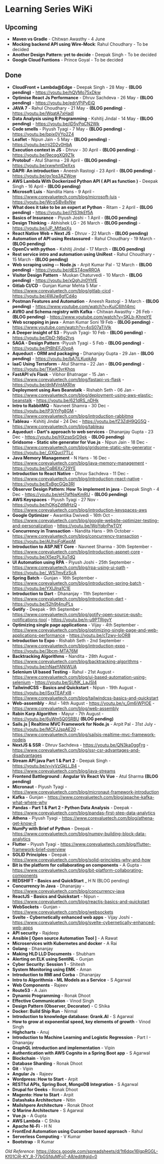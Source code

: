 
# Learning Series WiKi


## Upcoming

- **Maven vs Gradle** - Chitwan Awasthy - 4 June
- **Mocking backend API using Wire-Mock**: Rahul Choudhary - To be decided
- **Another Design Pattern: yet to decide** - Deepak Singh - To be decided
- **Google Cloud Funtions** - Prince Goyal - To be decided

## Done

- **CloudFront + Lambda@Edge** - Deepak Singh - 28 May - **(BLOG pending)** - https://youtu.be/hQVMo75xDkw
- **Optimise React Js Performance** - Dhruv Sachdeva - 26 May - **(BLOG pending)** - https://youtu.be/edrVPiPvEjQ
- **JAVA 7** - Rahul Choudhary - 21 May - **(BLOG pending)** - https://youtu.be/WqatA7xHadI
- **Data Analysis using R Programming** - Kshitij Jindal - 14 May - **(BLOG pending)** - https://youtu.be/iD5yPqCN2Wk
- **Code smells** - Piyush Tyagi - 7 May - **(BLOG pending)** - https://youtu.be/bpix0VYp2Z4
- **Leaflet** - Nipun Jain - 5 May - **(BLOG pending)** - https://youtu.be/rij2D2v0HbA
- **Execution context in JS** - Dhruv  - 30 April - **(BLOG pending)** - https://youtu.be/9ecqgXQ9Z1k
- **Protobuf** - Atul Sharma  - 28 April - **(BLOG pending)** -  https://youtu.be/xwwhntDeXxs
- **DAPR: An introduction** - Aneesh Rastogi   - 23 April - **(BLOG pending)** - https://youtu.be/gy1ps3AZWow
- **AWS Lambda With Dockerized Python API ( API as function )** - Deepak Singh  - 16 April - **(BLOG pending)**
- **Microsoft Luis** - Nandita Hans - 9 April - https://www.corevaluetech.com/blog/microsoft-luis - https://youtu.be/Wcg5iBv8xNw
- **What does it take to be an expert at Python** - Ritam  - 2 April - **(BLOG pending)** - https://youtu.be/i7tS3tkEf5A
- **Basics of Insurance** - Piyush Joshi  - 1 April - **(BLOG pending)**
- **Design Thinking** - Abhishek LG  - 26 March - **(BLOG pending)** - https://youtu.be/jJP_MtfaqXs
- **React Native Web + Next JS** - Dhruv - 22 March - **(BLOG pending)**
- **Automation of API using Restassured** - Rahul Choudhary - 19 March - **(BLOG pending)**
- **OpenCv with python** - Kshitij Jindal - 17 March - **(BLOG pending)**
- **Rest service intro and automation using UniRest** - Rahul Choudhary - 15 March - **(BLOG pending)**
- **Web scraping using -- Node.js** - Arpit Kumar Pal  - 12 March - **(BLOG pending)** - https://youtu.be/dEST4owRROA
- **Visitor Design Pattern** - Muskan Chaturvedi  - 10 March - **(BLOG pending)** - https://youtu.be/xQghJn0YhfE
- **Gitlab CI/CD** - Gunjan Kumar Mehta 5 Mar - https://www.corevaluetech.com/blog/gitlab-cicd - https://youtu.be/4WJw8gfCd4o
- **Postman Features and Automation** - Aneesh Rastogi - 3 March - **(BLOG pending)** - https://www.youtube.com/watch?v=KuiC6Ih14mc
- **AVRO and Schema registry with Kafka** - Chitwan Awasthy - 26 Feb - **(BLOG pending)** - https://www.youtube.com/watch?v=SKLb-KhnpYE
- **Web scrapping in java** - Aman Kumar Soni  19 Feb - **(BLOG pending)** - https://www.youtube.com/watch?v=4oS07aTiVIk
- **A Deeper insight of S3** - Piyush Tyagi- 10 Feb - **(BLOG pending)** - https://youtu.be/DbD-N6q2tys
- **SAGA - Design Pattern** -Piyush Tyagi - 5 Feb - **(BLOG pending)** - https://youtu.be/PtBhEFJ0vqA
- **Aqueduct - ORM and packaging** - Dhananjay Gupta - 29 Jan - **(BLOG pending)** - https://youtu.be/bA7iLKupkAg
- **IaaC Using Terraform** - Atul Sharma - 22 Jan - **(BLOG pending)** - https://youtu.be/TKwK3vrKhqs
- **FastAPI v/s Flask** - Vibhor Bhatnagar - 15 Jan - https://www.corevaluetech.com/blog/fastapi-vs-flask - https://youtu.be/dnMVntAKRlw
- **Deployment using Aws Beanstalk** - Rishabh Seth - 06 Jan - https://www.corevaluetech.com/blog/deployment-using-aws-elastic-beanstalk - https://youtu.be/621dRS_nDHk
- **Intro to RabbitMQ** - Navneet Shamra - 30 Dec - https://youtu.be/tP3jYrPg8GM - https://www.corevaluetech.com/blog/introduction-rabbitmq
- **Tableau** - Kshitij Jindal - 24 Dec - https://youtu.be/fZ3ZdH9QG5Q - https://www.corevaluetech.com/blog/tableau
- **Aqueduct - Dart's approach to web services** - Dhananjay Gupta - 23 Dec - https://youtu.be/HXzspSrD9ek - **(BLOG pending)**
- **Gridsome - Static site generator for Vue.js** - Nipun Jain - 18 Dec - https://www.corevaluetech.com/blog/gridsome-static-site-generator - https://youtu.be/_GXQucI7TLc
- **Java Memory Management** - N Hans - 16 Dec - https://www.corevaluetech.com/blog/java-memory-management - https://youtu.be/CqB6Xx729YE
- **Introduction to React Native** - Dhruv Sachdeva - 11 Dec - https://www.corevaluetech.com/blog/introduction-react-native - https://youtu.be/ExBgcGQp3RI
- **Observer Design Pattern: How To implement in java** - Deepak Singh - 4 Dec - https://youtu.be/eH7qfNwKmRU - **(BLOG pending)**
- **AWS Keyspaces** - Piyush Tyagi - 27 Nov - https://youtu.be/hOKgZdtMHzQ - https://www.corevaluetech.com/blog/introduction-keyspaces-aws
- **Google Optimizer** - Awantika Dwivedi - 16th Oct - https://www.corevaluetech.com/blog/google-website-optimizer-testing-and-personalization - https://youtu.be/WqYqbrPwTOY
- **Concurrency in Transaction** - Nandita Hans - 9th October - https://www.corevaluetech.com/blog/concurrency-transaction - https://youtu.be/AUhsjFqKwpM
- **Introduction to ASP.NET Core** - Navneet Sharma - 30th September - https://www.corevaluetech.com/blog/introduction-aspnet-core - https://youtu.be/X5ezPLXuTdQ
- **UI Automation using RPA** - Piyush Joshi - 25th September - https://www.corevaluetech.com/blog/rpa-using-ui-path - https://youtu.be/_WS7mvEzScA
- **Spring Batch** - Gunjan - 16th September - https://www.corevaluetech.com/blog/introduction-spring-batch - https://youtu.be/YXlJlna1C1E
- **Introduction to Dart** - Dhananjay - 11th September - https://www.corevaluetech.com/blog/introduction-dart - https://youtu.be/52h9t4nuPLs
- **Gotify** - Deepak - 9th September - https://www.corevaluetech.com/blog/gotify-open-source-push-notifications-tool - https://youtu.be/n-u9PTRjgyY
- **Optimizing single page applications** - Vijay - 4th September - https://www.corevaluetech.com/blog/optimizing-single-page-and-web-applications-performance - https://youtu.be/cTzwy-IoOR8
- **Introduction to Expo** - Rishabh Seth - 2nd September - https://www.corevaluetech.com/blog/introduction-expo - https://youtu.be/3bcm-MTA76M
- **Backtracking Algorithms** - Nandita - 28th August - https://www.corevaluetech.com/blog/backtracking-algorithms - https://youtu.be/nNaeYANiWUA
- **Selenium UI based Testing** - Rahul - 21st August - https://www.corevaluetech.com/blog/ui-based-automation-using-selenium - https://youtu.be/SUNK_LaJSl4
- **TailwindCSS - Basics and Quickstart** - Nipun - 19th August - https://youtu.be/jSxxTEAFxI8 - https://www.corevaluetech.com/blog/tailwindcss-basics-and-quickstart
- **Web-assembly** - Atul - 14th August - https://youtu.be/v_Gm6iWPIOE - https://www.corevaluetech.com/blog/web-assembly
- **Rabin Karp Algorithm** - Mayur - 7th August - https://youtu.be/6uWm5Q0SRBU **(BLOG pending)**
- **Sails.js | Realtime MVC Framework for Node.js** - Arpit Pal - 31st July - https://youtu.be/MCFJJspAE20 - https://www.corevaluetech.com/blog/sailsjs-realtime-mvc-framework-nodejs
- **NextJS & SSR** - Dhruv Sachdeva - https://youtu.be/QN3ka0ggFrg - https://www.corevaluetech.com/blog/ssr-csr-advantages-and-disadvantages
- **Stream API java Part 1 & Part 2** - Deepak Singh - https://youtu.be/v=iyVzGkLj_B4 - https://www.corevaluetech.com/blog/java-streams
- **Frontend Battleground : Angular Vs React Vs Vue** - Atul Sharma **(BLOG pending)**
- **Micronaut** - Piyush Tyagi - https://www.corevaluetech.com/blog/micronaut-framework-introduction
- **Kafka** - Gunjan - https://www.corevaluetech.com/blog/apache-kafka-what-where-why
- **Pandas - Part 1 & Part 2 - Python Data Analysis** - Deepak - https://www.corevaluetech.com/blog/pandas-first-step-data-analytics
- **Athena** - Piyush Tyagi - https://www.corevaluetech.com/blog/athena-get-know-it
- **NumPy with Brief of Python** - Deepak - https://www.corevaluetech.com/blog/numpy-building-block-data-analytics
- **Flutter** - Piyush Tyagi - https://www.corevaluetech.com/blog/flutter-framework-brief-overview
- **SOLID Principles** - Deepak - https://www.corevaluetech.com/blog/solid-principles-why-and-how
- **Bit is the platform for collaborating on components** - A Gupta - https://www.corevaluetech.com/blog/bit-platform-collaborating-components
- **REDSHIFT - Basics and QuickStart** _ H N (BLOG pending)
- **Concurrency In Java** - Dhananjay - https://www.corevaluetech.com/blog/concurrency-java
- **ReactJS - Basics and Quickstart** - Nipun - https://www.corevaluetech.com/blog/reactjs-basics-and-quickstart
- **WebSockets** - Gunjan - https://www.corevaluetech.com/blog/websockets
- **Svelte - Cybernetically enhanced web apps** - Vijay Joshi - https://www.corevaluetech.com/blog/svelte-cybernetically-enhanced-web-apps
- **API security** - Rajdeep
- **Ansible [ Open source Automation Tool ]** - A Rawat
- **Microservices with Kubernetes and docker** - A Rai 
- **Golang** - Dhananjay
- **Making HLD LLD Documents** - Shubham
- **Alerting on ELK using SentiNL** - Gunjan
- **Cyber Security: Session 1** - Shitesh
- **System Monitoring using EMK** - Aman
- **Introduction to RMI and Corba** - Dhananjay
- **Intro to Algorithmia - ML Models as a Service** - S Agarwal
- **Web Components** - Rajeev
- **Route53** - A Jain
- **Dynamic Programming** - Ronak Dhoot
- **Effective Communication** - Vinod Singh 
- **Design Pattern (Observer, Decorator)** - C Shika
- **Docker: Build Ship Run** - Nirmal
- **Introduction to knowledge database: Grank.AI** - S Agarwal
- **How to grow at exponential speed, key elements of growth** - Vinod Singh
- **Highcharts** - Anuj
- **Introduction to Machine Learning and Logistic Regression** - Part I - Dhananjay
- **GraphQL introduction and implementation** - Vipin
- **Authentication with AWS Cognito in a Spring Boot app** - S Agarwal
- **Blockchain** - Vipin
- **Database Sharding** - Ronak Dhoot
- **Git** - Vipin
- **Angular Js** - Rajeev
- **Wordpress: How to Start** - Arpit
- **RESTful APIs, Spring Boot, MongoDB Integration** - S Agarwal
- **Drupal for Geeks** - Ronak Dhoot
- **Magento: How to Start** - Arpit
- **Datashaka Architecture** - Nitin
- **Mailshpere Architecture** - Ronak Dhoot
- **Q Marine Architecture** - S Agarwal
- **Vue.js** - A Gupta
- **AWS Lambda** - C Shika
- **Apache Ni-Fi** - H N
- **FrontEnd Automation using Cucumber based approach** - Rahul
- **Serverless Computing** - V Kumar
- **Bootstrap** - R Kumar
 
*Old Reference*: https://docs.google.com/spreadsheets/d/1t6dqx16IgpRGGL-Kf01CiR-KY_8-77bGSfduMFoT-A8/edit#gid=0
